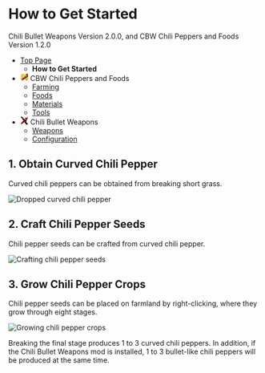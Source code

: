 # How to Get Started

Chili Bullet Weapons Version 2.0.0, and CBW Chili Peppers and Foods Version 1.2.0

- [Top Page](../index.html)
  - **How to Get Started**
- ![ ](../media/cpaf_icon_16.png) CBW Chili Peppers and Foods
  - [Farming](farming.html)
  - [Foods](foods.html)
  - [Materials](materials.html)
  - [Tools](tools.html)
- ![ ](../media/icon_16.png) Chili Bullet Weapons
  - [Weapons](weapons.html)
  - [Configuration](config.html)

## 1. Obtain Curved Chili Pepper

Curved chili peppers can be obtained from breaking short grass.

![Dropped curved chili pepper](../media/item/misc/dropped_curved_chili.png)

## 2. Craft Chili Pepper Seeds

Chili pepper seeds can be crafted from curved chili pepper.

![Crafting chili pepper seeds](../media/item/crafting/crafting_chili_seeds.png)

## 3. Grow Chili Pepper Crops

Chili pepper seeds can be placed on farmland by right-clicking, where they grow through eight stages.

![Growing chili pepper crops](../media/block/misc/chili_pepper_crops.png)

Breaking the final stage produces 1 to 3 curved chili peppers.
In addition, if the Chili Bullet Weapons mod is installed, 1 to 3 bullet-like chili peppers will be produced at the same time.

